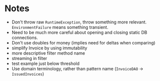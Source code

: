# Notes
- Don't throw raw `RuntimeException`, throw something more relevant. `EnvironmentFailure` means something transient.
- Need to be much more careful about opening and closing static DB connections.
- Don't use doubles for money (implies need for deltas when comparing)
- simplify Invoice by using immutability
- more descriptive filter method name
- streaming in filter
- test example just below threshold
- Use domain terminology, rather than pattern name (`InvoiceDAO` -> `IssuedInvoices`) 
